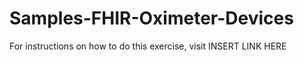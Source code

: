# Samples-FHIR-Oximeter-Devices

For instructions on how to do this exercise, visit INSERT LINK HERE
